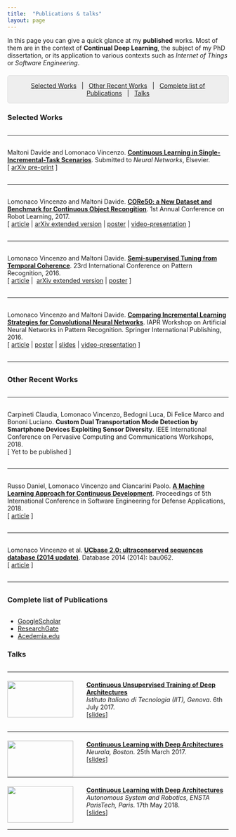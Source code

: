 ```yaml
---
title:  "Publications & talks"
layout: page
---
```

In this page you can give a quick glance at my **published** works. Most of them are in the context of **Continual Deep Learning**, the subject of my PhD dissertation, or its application to various contexts such as *Internet of Things* or *Software Engineering*.

<p style="background: rgba(0,0,0,0.06) none repeat scroll 0% 0%; border: 1px solid rgb(222, 222, 222); padding: 1em; border-radius: 5px; text-align: center; margin-top:20px">
<a href="#selected">Selected Works</a> &nbsp; | &nbsp; <a href="#recent">Other Recent Works</a> &nbsp; | &nbsp; <a href="#complete">Complete list of Publications</a> &nbsp; | &nbsp; <a href="#talks">Talks</a>
</p>

<h3 id="selected" style="margin-bottom: 30px;">Selected Works</h3>

<hr style="margin-top:30px;margin-bottom:30px;width:100%">

Maltoni Davide and Lomonaco Vincenzo. **[Continuous Learning in Single-Incremental-Task Scenarios][core50-arxiv]**. Submitted to *Neural Networks*, Elsevier. <br>
\[&nbsp;[arXiv pre-print](https://arxiv.org/abs/1806.08568) \]<br>

<hr style="margin-top:30px;margin-bottom:30px;width:100%">

Lomonaco Vincenzo and Maltoni Davide. **[CORe50: a New Dataset and Benchmark for Continuous Object Recongition][core50-arxiv]**. 1st Annual Conference on Robot Learning, 2017. <br>
\[&nbsp;[article][corl2017] | [arXiv extended version][semi-sup-tech] | [poster][corl2017-poster] | [video-presentation][core50-video] \]<br>

<hr style="margin-top:30px;margin-bottom:30px;width:100%">

Lomonaco Vincenzo and Maltoni Davide. **[Semi-supervised Tuning from Temporal Coherence][semi-sup-tech]**. 23rd International Conference on Pattern Recognition, 2016. <br>
\[&nbsp;[article][semi-sup] | &nbsp;[arXiv extended version][semi-sup-tech] | [poster][inc-strat-poster]&nbsp;\] <br>

<hr style="margin-top:30px;margin-bottom:30px;width:100%">

Lomonaco Vincenzo and Maltoni Davide. **[Comparing Incremental Learning Strategies for Convolutional Neural Networks][inc-strat-paper]**. IAPR Workshop on Artificial Neural Networks in Pattern Recognition. Springer International Publishing, 2016. <br>
\[&nbsp;[article][inc-strat-paper] | [poster][inc-strat-poster] |  [slides][inc-strat-slides] | [video-presentation][inc-strat-video]&nbsp;]<br>

<hr style="margin-top:30px;margin-bottom:30px;width:100%">

<h3 id="recent" style="margin-bottom: 30px;">Other Recent Works</h3>

<hr style="margin-top:30px;margin-bottom:30px;width:100%">

Carpineti Claudia, Lomonaco Vincenzo, Bedogni Luca, Di Felice Marco and Bononi Luciano. **Custom Dual Transportation Mode Detection by Smartphone Devices Exploiting Sensor Diversity**. IEEE International Conference on Pervasive Computing and Communications Workshops, 2018. <br>
\[ Yet to be published \]<br>

<hr style="margin-top:30px;margin-bottom:30px;width:100%">

Russo Daniel, Lomonaco Vincenzo and Ciancarini Paolo. **[A Machine Learning Approach for Continuous Development][raia]**. Proceedings of 5th International Conference in Software Engineering for Defense Applications, 2018. <br>
\[ [article][raia] \] <br>

<hr style="margin-top:30px;margin-bottom:30px;width:100%">

Lomonaco Vincenzo et al. **[UCbase 2.0: ultraconserved sequences database (2014 update)][ucbase]**. Database 2014 (2014): bau062.<br>
\[&nbsp;[article][ucbase]&nbsp;\] <br>

<hr style="margin-top:30px;margin-bottom:30px;width:100%">

<h3 id="complete" style="margin-bottom: 30px;">Complete list of Publications</h3>

* [GoogleScholar][schol]
* [ResearchGate][resgate]
* [Acedemia.edu][academia]

<h3 id="talks" style="margin-bottom: 30px;">Talks</h3>

<hr style="margin-top:30px;margin-bottom:20px;width:100%">

<div>
	<img src ='/{{ site.baseurl }}images/iit_talk.jpg' style="width:150px;height:83px; float:left;margin-right:30px"/>
	<p>
		<strong><a href="https://www.slideshare.net/VincenzoLomonaco/continuous-unsupervised-training-of-deep-architectures">Continuous Unsupervised Training of Deep Architectures</a></strong><br>
		<em>Istituto Italiano di Tecnologia (IIT), Genova</em>.
		6th July 2017.<br> 
		[<a href="https://www.slideshare.net/VincenzoLomonaco/continuous-unsupervised-training-of-deep-architectures">slides</a>]
	</p>
</div>

<hr style="margin-top:30px;margin-bottom:20px;width:100%">

<div>
	<img src ='/{{ site.baseurl }}images/cl_ensta.jpg' style="width:150px;height:83px; float:left;margin-right:30px"/>
	<p>
		<strong><a href="https://www.slideshare.net/VincenzoLomonaco/continuous-learning-with-deep-architectures">Continuous Learning with Deep Architectures</a></strong><br>
		<em>Neurala, Boston</em>.
		25th March 2017.<br> 
		[<a href="https://www.slideshare.net/VincenzoLomonaco/continuous-learning-with-deep-architectures">slides</a>]
	</p>
</div>

<hr style="margin-top:30px;margin-bottom:20px;width:100%">

<div>
	<img src ='/{{ site.baseurl }}images/cl_ensta.jpg' style="width:150px;height:83px; float:left;margin-right:30px"/>
	<p>
		<strong><a href="https://www.slideshare.net/VincenzoLomonaco/continuous-learning-with-deep-architectures">Continuous Learning with Deep Architectures</a></strong><br>
		<em>Autonomous System and Robotics, ENSTA ParisTech, Paris</em>.
		17th May 2018.<br> 
		[<a href="https://www.slideshare.net/VincenzoLomonaco/continuous-learning-with-deep-architectures">slides</a>]
	</p>
</div>

<hr style="margin-top:30px;margin-bottom:20px;width:100%">

[core50-arxiv]: https://arxiv.org/abs/1705.03550
[schol]: http://scholar.google.it/citations?user=rQLINtQAAAAJ&hl=it
[resgate]: https://www.researchgate.net/profile/Vincenzo_Lomonaco
[academia]: https://unibo.academia.edu/VLomonaco
[inc-strat-paper]: http://link.springer.com/chapter/10.1007/978-3-319-46182-3_15
[inc-strat-video]: https://www.youtube.com/watch?v=RQr20CQk83Q
[inc-strat-slides]: http://www.slideshare.net/VincenzoLomonaco/comparing-incremental-learning-strategies-for-convolutional-neural-networks
[inc-strat-poster]: http://www.slideshare.net/VincenzoLomonaco/biss2016-poster
[ucbase]: http://database.oxfordjournals.org/content/2014/bau062.full
[semi-sup]: http://ieeexplore.ieee.org/document/7900013/
[semi-sup-tech]: http://arxiv.org/abs/1511.03163
[md-thesis]: http://amslaurea.unibo.it/9095/
[thesis]: http://www.isgroup.unimore.it/wp-content/uploads/tesi/lomonaco_tesi.pdf
[core50-video]: https://www.youtube.com/watch?v=vAGpDx9U9Qk&t=2s
[corl2017]: http://proceedings.mlr.press/v78/lomonaco17a.html
[corl2017-poster]: https://www.slideshare.net/secret/JLW0JMpuKKgo91
[raia]: https://www.researchgate.net/publication/322231029_A_Machine_Learning_Approach_for_Continuous_Development

